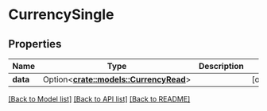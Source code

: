 # CurrencySingle

## Properties

Name | Type | Description | Notes
------------ | ------------- | ------------- | -------------
**data** | Option<[**crate::models::CurrencyRead**](CurrencyRead.md)> |  | [optional]

[[Back to Model list]](../README.md#documentation-for-models) [[Back to API list]](../README.md#documentation-for-api-endpoints) [[Back to README]](../README.md)


